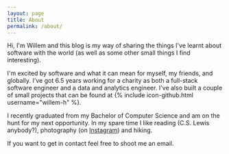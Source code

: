 ```yaml
---
layout: page
title: About
permalink: /about/
---
```


Hi, I'm Willem and this blog is my way of sharing the things I've learnt about software with the world (as well as some other small things I find interesting).

I'm excited by software and what it can mean for myself, my friends, and globally. I've got 6.5 years working for a charity as both a full-stack software engineer and a data and analytics engineer. I've also built a couple of small projects that can be found at {% include icon-github.html username="willem-h" %}.

I recently graduated from my Bachelor of Computer Science and am on the hunt for my next opportunity. In my spare time I like reading (C.S. Lewis anybody?), photography (on [Instagram](https://www.instagram.com/willem.c.h/)) and hiking.

If you want to get in contact feel free to shoot me an email.
